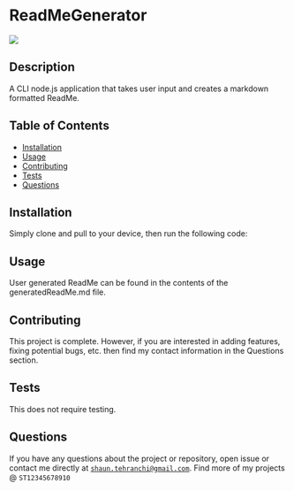 # ReadMeGenerator
<img src="https://img.shields.io/badge/License-MIT-blue.svg">

## Description
 A CLI node.js application that takes user input and creates a markdown formatted  ReadMe.

## Table of Contents
- [Installation](#installation)
- [Usage](#usage)
- [Contributing](#contributing)
- [Tests](#tests)
- [Questions](#questions)
## Installation
Simply clone and pull to your device, then run the following code:
## Usage
 User generated ReadMe can be found in the contents of the generatedReadMe.md file.
## Contributing
 This project is complete. However, if you are interested in adding features, fixing potential bugs, etc. then find my contact information in the Questions section.
## Tests
 This does not require testing.
## Questions
If you have any questions about the project or repository, open issue or contact me directly at <code>shaun.tehranchi@gmail.com</code>. Find more of my projects @ <code>ST12345678910</code>
 
